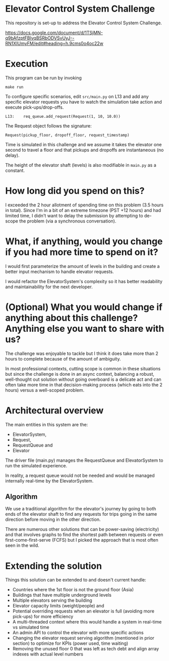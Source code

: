 # Elevator Control System Challenge
This repository is set-up to address the Elevator Control System Challenge.

https://docs.google.com/document/d/1TSjMN-q9bAfzptFBlvqBSRbODVSvUyJ--RN1XIUmyFM/edit#heading=h.9cms0o4oc22w

# Execution
This program can be run by invoking

`make run`

To configure specific scenarios, edit `src/main.py` on L13 and add any specific elevator requests you have
to watch the simulation take action and execute pick-ups/drop-offs.

`L13:    req_queue.add_request(Request(1, 10, 10.0))`

The Request object follows the signature:

`Request(pickup_floor, dropoff_floor, request_timestamp)`

Time is simulated in this challenge and we assume it takes the elevator one second to travel a floor and that
pickups and dropoffs are instantaneous (no delay).

The height of the elevator shaft (levels) is also modifiable in `main.py` as a constant.


# How long did you spend on this?
I exceeded the 2 hour allotment of spending time on this problem (3.5 hours in total). Since I'm in a bit of
an extreme timezone (PST +12 hours) and had limited time, I didn't want to delay the submission by attempting
to de-scope the problem (via a synchronous conversation).


# What, if anything, would you change if you had more time to spend on it?
I would first parameterize the amount of levels in the building and create a better input mechanism to handle
elevator requests.

I would refactor the ElevatorSystem's complexity so it has better readability and maintainability for the next
developer.


# (Optional) What you would change if anything about this challenge? Anything else you want to share with us?
The challenge was enjoyable to tackle but I think it does take more than 2 hours to complete because of the
amount of ambiguity.

In most professional contexts, cutting scope is common in these situations but since the
challenge is done in an async context, balancing a robust, well-thought out solution without going overboard
is a delicate act and can often take more time in that decision-making process (which eats into the 2 hours)
versus a well-scoped problem.


# Architectural overview
The main entities in this system are the:
- ElevatorSystem,
- Request,
- RequestQueue and
- Elevator

The driver file (main.py) manages the RequestQueue and ElevatorSystem to run the simulated experience.

In reality, a request queue would not be needed and would be managed internally real-time by the ElevatorSystem.

## Algorithm

We use a traditional algorithm for the elevator's journey by going to both ends of the elevator shaft to find
any requests for trips going in the same direction before moving in the other direction.

There are numerous other solutions that can be power-saving (electricity) and that involves graphs to find
the shortest path between requests or even first-come-first-serve (FCFS) but I picked the approach that is
most often seen in the wild.

# Extending the solution
Things this solution can be extended to and doesn't current handle:
 - Countries where the 1st floor is not the ground floor (Asia)
 - Buildings that have multiple underground levels
 - Multiple elevators serving the building
 - Elevator capacity limits (weight/people) and
 - Potential overriding requests when an elevator is full (avoiding more pick-ups) for more efficiency
 - A multi-threaded context where this would handle a system in real-time vs simulated time
 - An admin API to control the elevator with more specific actions
 - Changing the elevator request serving algorithm (mentioned in prior section) to optimize for KPIs (power used, time waiting)
 - Removing the unused floor 0 that was left as tech debt and align array indexes with actual level numbers